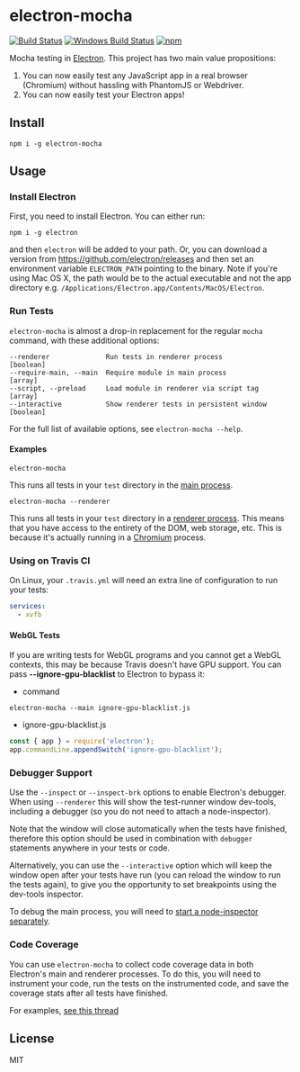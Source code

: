 electron-mocha
==============
[![Build Status](https://travis-ci.org/jprichardson/electron-mocha.svg?branch=master)](https://travis-ci.org/jprichardson/electron-mocha)
[![Windows Build Status](https://ci.appveyor.com/api/projects/status/github/jprichardson/electron-mocha?branch=master&svg=true)](https://ci.appveyor.com/project/jprichardson/electron-mocha)
[![npm](https://img.shields.io/npm/v/electron-mocha.svg?maxAge=2592000)](https://www.npmjs.com/package/electron-mocha)

Mocha testing in [Electron](https://electronjs.org). This project has
two main value propositions:

1. You can now easily test any JavaScript app in a real browser (Chromium)
without hassling with PhantomJS or Webdriver.
2. You can now easily test your Electron apps!


## Install

    npm i -g electron-mocha


## Usage

### Install Electron

First, you need to install Electron. You can either run:

    npm i -g electron

and then `electron` will be added to your path. Or, you
can download a version from https://github.com/electron/releases and
then set an environment variable `ELECTRON_PATH` pointing to the binary.
Note if you're using Mac OS X, the path would be to the actual executable
and not the app directory e.g. `/Applications/Electron.app/Contents/MacOS/Electron`.

### Run Tests

`electron-mocha` is almost a drop-in replacement for the regular `mocha` command,
with these additional options:

    --renderer              Run tests in renderer process              [boolean]
    --require-main, --main  Require module in main process               [array]
    --script, --preload     Load module in renderer via script tag       [array]
    --interactive           Show renderer tests in persistent window   [boolean]

For the full list of available options, see `electron-mocha --help`.

#### Examples

    electron-mocha

This runs all tests in your `test` directory in the
[main process](https://github.com/electron/electron/blob/master/docs/tutorial/application-architecture.md#main-and-renderer-processes).

    electron-mocha --renderer

This runs all tests in your `test` directory in a
[renderer process](https://github.com/electron/electron/blob/master/docs/tutorial/application-architecture.md#main-and-renderer-processes).
This means that you have access to the entirety of the DOM, web storage, etc. This is because it's actually
running in a [Chromium](https://en.wikipedia.org/wiki/Chromium_(web_browser)) process.

### Using on Travis CI

On Linux, your `.travis.yml` will need an extra line of configuration to run your tests:

```yaml
services:
  - xvfb
```

#### WebGL Tests

If you are writing tests for WebGL programs and you cannot get a WebGL contexts,
this may be because Travis doesn't have GPU support.
You can pass **--ignore-gpu-blacklist** to Electron to bypass it:

* command
```shell
electron-mocha --main ignore-gpu-blacklist.js
```
* ignore-gpu-blacklist.js
```js
const { app } = require('electron');
app.commandLine.appendSwitch('ignore-gpu-blacklist');
```

###  Debugger Support

Use the `--inspect` or `--inspect-brk` options to enable Electron's debugger.
When using `--renderer` this will show the test-runner window dev-tools, including
a debugger (so you do not need to attach a node-inspector).

Note that the window will close automatically when the tests have finished,
therefore this option should be used in combination with `debugger` statements
anywhere in your tests or code.

Alternatively, you can use the `--interactive` option which will keep the window
open after your tests have run (you can reload the window to run the tests again),
to give you the opportunity to set breakpoints using the dev-tools inspector.

To debug the main process, you will need to
[start a node-inspector separately](https://nodejs.org/en/docs/inspector/).

### Code Coverage

You can use `electron-mocha` to collect code coverage data in both Electron's
main and renderer processes. To do this, you will need to instrument your code,
run the tests on the instrumented code, and save the coverage stats after all
tests have finished.

For examples, [see this thread](https://github.com/jprichardson/electron-mocha/issues/135#issuecomment-464160861)


License
-------

MIT
